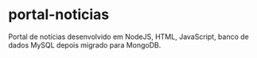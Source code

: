 # portal-noticias
Portal de notícias desenvolvido em NodeJS, HTML, JavaScript, banco de dados MySQL depois migrado para MongoDB.
